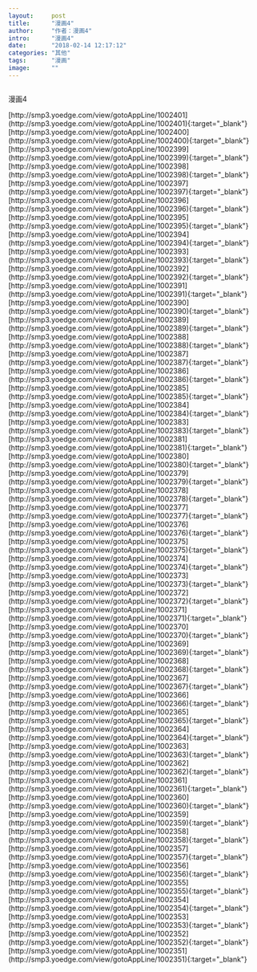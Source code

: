 ```yaml
---
layout:     post
title:      "漫画4"
author:     "作者：漫画4"
intro:      "漫画4"
date:       "2018-02-14 12:17:12"
categories: "其他"
tags:       "漫画"
image:      ""
---
```

<div style="text-align: center">
<p><img src=""/></p>
</div>
<p class="post-meta">
<span>漫画4</span>
</p>
[http://smp3.yoedge.com/view/gotoAppLine/1002401](http://smp3.yoedge.com/view/gotoAppLine/1002401){:target="_blank"}
[http://smp3.yoedge.com/view/gotoAppLine/1002400](http://smp3.yoedge.com/view/gotoAppLine/1002400){:target="_blank"}
[http://smp3.yoedge.com/view/gotoAppLine/1002399](http://smp3.yoedge.com/view/gotoAppLine/1002399){:target="_blank"}
[http://smp3.yoedge.com/view/gotoAppLine/1002398](http://smp3.yoedge.com/view/gotoAppLine/1002398){:target="_blank"}
[http://smp3.yoedge.com/view/gotoAppLine/1002397](http://smp3.yoedge.com/view/gotoAppLine/1002397){:target="_blank"}
[http://smp3.yoedge.com/view/gotoAppLine/1002396](http://smp3.yoedge.com/view/gotoAppLine/1002396){:target="_blank"}
[http://smp3.yoedge.com/view/gotoAppLine/1002395](http://smp3.yoedge.com/view/gotoAppLine/1002395){:target="_blank"}
[http://smp3.yoedge.com/view/gotoAppLine/1002394](http://smp3.yoedge.com/view/gotoAppLine/1002394){:target="_blank"}
[http://smp3.yoedge.com/view/gotoAppLine/1002393](http://smp3.yoedge.com/view/gotoAppLine/1002393){:target="_blank"}
[http://smp3.yoedge.com/view/gotoAppLine/1002392](http://smp3.yoedge.com/view/gotoAppLine/1002392){:target="_blank"}
[http://smp3.yoedge.com/view/gotoAppLine/1002391](http://smp3.yoedge.com/view/gotoAppLine/1002391){:target="_blank"}
[http://smp3.yoedge.com/view/gotoAppLine/1002390](http://smp3.yoedge.com/view/gotoAppLine/1002390){:target="_blank"}
[http://smp3.yoedge.com/view/gotoAppLine/1002389](http://smp3.yoedge.com/view/gotoAppLine/1002389){:target="_blank"}
[http://smp3.yoedge.com/view/gotoAppLine/1002388](http://smp3.yoedge.com/view/gotoAppLine/1002388){:target="_blank"}
[http://smp3.yoedge.com/view/gotoAppLine/1002387](http://smp3.yoedge.com/view/gotoAppLine/1002387){:target="_blank"}
[http://smp3.yoedge.com/view/gotoAppLine/1002386](http://smp3.yoedge.com/view/gotoAppLine/1002386){:target="_blank"}
[http://smp3.yoedge.com/view/gotoAppLine/1002385](http://smp3.yoedge.com/view/gotoAppLine/1002385){:target="_blank"}
[http://smp3.yoedge.com/view/gotoAppLine/1002384](http://smp3.yoedge.com/view/gotoAppLine/1002384){:target="_blank"}
[http://smp3.yoedge.com/view/gotoAppLine/1002383](http://smp3.yoedge.com/view/gotoAppLine/1002383){:target="_blank"}
[http://smp3.yoedge.com/view/gotoAppLine/1002381](http://smp3.yoedge.com/view/gotoAppLine/1002381){:target="_blank"}
[http://smp3.yoedge.com/view/gotoAppLine/1002380](http://smp3.yoedge.com/view/gotoAppLine/1002380){:target="_blank"}
[http://smp3.yoedge.com/view/gotoAppLine/1002379](http://smp3.yoedge.com/view/gotoAppLine/1002379){:target="_blank"}
[http://smp3.yoedge.com/view/gotoAppLine/1002378](http://smp3.yoedge.com/view/gotoAppLine/1002378){:target="_blank"}
[http://smp3.yoedge.com/view/gotoAppLine/1002377](http://smp3.yoedge.com/view/gotoAppLine/1002377){:target="_blank"}
[http://smp3.yoedge.com/view/gotoAppLine/1002376](http://smp3.yoedge.com/view/gotoAppLine/1002376){:target="_blank"}
[http://smp3.yoedge.com/view/gotoAppLine/1002375](http://smp3.yoedge.com/view/gotoAppLine/1002375){:target="_blank"}
[http://smp3.yoedge.com/view/gotoAppLine/1002374](http://smp3.yoedge.com/view/gotoAppLine/1002374){:target="_blank"}
[http://smp3.yoedge.com/view/gotoAppLine/1002373](http://smp3.yoedge.com/view/gotoAppLine/1002373){:target="_blank"}
[http://smp3.yoedge.com/view/gotoAppLine/1002372](http://smp3.yoedge.com/view/gotoAppLine/1002372){:target="_blank"}
[http://smp3.yoedge.com/view/gotoAppLine/1002371](http://smp3.yoedge.com/view/gotoAppLine/1002371){:target="_blank"}
[http://smp3.yoedge.com/view/gotoAppLine/1002370](http://smp3.yoedge.com/view/gotoAppLine/1002370){:target="_blank"}
[http://smp3.yoedge.com/view/gotoAppLine/1002369](http://smp3.yoedge.com/view/gotoAppLine/1002369){:target="_blank"}
[http://smp3.yoedge.com/view/gotoAppLine/1002368](http://smp3.yoedge.com/view/gotoAppLine/1002368){:target="_blank"}
[http://smp3.yoedge.com/view/gotoAppLine/1002367](http://smp3.yoedge.com/view/gotoAppLine/1002367){:target="_blank"}
[http://smp3.yoedge.com/view/gotoAppLine/1002366](http://smp3.yoedge.com/view/gotoAppLine/1002366){:target="_blank"}
[http://smp3.yoedge.com/view/gotoAppLine/1002365](http://smp3.yoedge.com/view/gotoAppLine/1002365){:target="_blank"}
[http://smp3.yoedge.com/view/gotoAppLine/1002364](http://smp3.yoedge.com/view/gotoAppLine/1002364){:target="_blank"}
[http://smp3.yoedge.com/view/gotoAppLine/1002363](http://smp3.yoedge.com/view/gotoAppLine/1002363){:target="_blank"}
[http://smp3.yoedge.com/view/gotoAppLine/1002362](http://smp3.yoedge.com/view/gotoAppLine/1002362){:target="_blank"}
[http://smp3.yoedge.com/view/gotoAppLine/1002361](http://smp3.yoedge.com/view/gotoAppLine/1002361){:target="_blank"}
[http://smp3.yoedge.com/view/gotoAppLine/1002360](http://smp3.yoedge.com/view/gotoAppLine/1002360){:target="_blank"}
[http://smp3.yoedge.com/view/gotoAppLine/1002359](http://smp3.yoedge.com/view/gotoAppLine/1002359){:target="_blank"}
[http://smp3.yoedge.com/view/gotoAppLine/1002358](http://smp3.yoedge.com/view/gotoAppLine/1002358){:target="_blank"}
[http://smp3.yoedge.com/view/gotoAppLine/1002357](http://smp3.yoedge.com/view/gotoAppLine/1002357){:target="_blank"}
[http://smp3.yoedge.com/view/gotoAppLine/1002356](http://smp3.yoedge.com/view/gotoAppLine/1002356){:target="_blank"}
[http://smp3.yoedge.com/view/gotoAppLine/1002355](http://smp3.yoedge.com/view/gotoAppLine/1002355){:target="_blank"}
[http://smp3.yoedge.com/view/gotoAppLine/1002354](http://smp3.yoedge.com/view/gotoAppLine/1002354){:target="_blank"}
[http://smp3.yoedge.com/view/gotoAppLine/1002353](http://smp3.yoedge.com/view/gotoAppLine/1002353){:target="_blank"}
[http://smp3.yoedge.com/view/gotoAppLine/1002352](http://smp3.yoedge.com/view/gotoAppLine/1002352){:target="_blank"}
[http://smp3.yoedge.com/view/gotoAppLine/1002351](http://smp3.yoedge.com/view/gotoAppLine/1002351){:target="_blank"}


